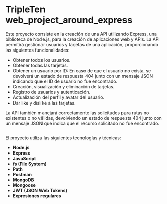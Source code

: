# TripleTen web_project_around_express

Este proyecto consiste en la creación de una API utilizando Express, una biblioteca de Node.js, 
para la creación de aplicaciones web y APIs. 
La API permitirá gestionar usuarios y tarjetas de una aplicación, proporcionando las siguientes funcionalidades:

* Obtener todos los usuarios.
* Obtener todas las tarjetas.
* Obtener un usuario por ID: En caso de que el usuario no exista, se devolverá un estado de respuesta 404
junto con un mensaje JSON indicando que el ID de usuario no fue encontrado.
* Creación, visualización y eliminación de tarjetas.
* Registro de usuarios y autenticación.
* Actualización del perfil y avatar del usuario.
* Dar like y dislike a las tarjetas.

La API también manejará correctamente las solicitudes para rutas no existentes o no válidas, devolviendo 
un estado de respuesta 404 junto con un mensaje JSON que indica que el recurso solicitado no fue encontrado.

##

El proyecto utiliza las siguientes tecnologías y técnicas:

* **Node.js**
* **Express**
* **JavaScript**
* **fs (File System)**
* **Path**
* **Postman**
* **MongoDB**
* **Mongoose**
* **JWT (JSON Web Tokens)**
* **Expresiones regulares**
